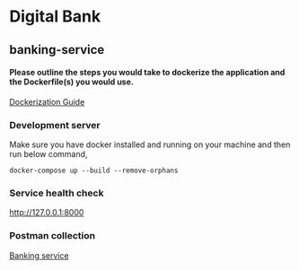 # Digital Bank

## banking-service

#### Please outline the steps you would take to dockerize the application and the Dockerfile(s) you would use.
[Dockerization Guide](/dockerization-guide.md)


### Development server
Make sure you have docker installed and running on your machine and then run below command,
```
docker-compose up --build --remove-orphans
```

### Service health check
http://127.0.0.1:8000

### Postman collection
[Banking service](/Banking%20APIs.postman_collection.json)
